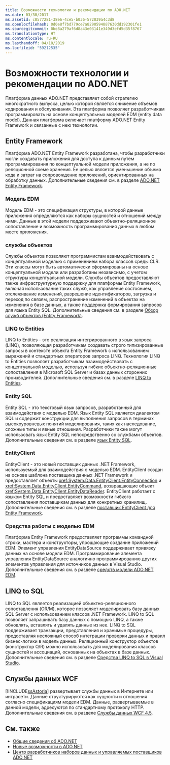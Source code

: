 ```yaml
---
title: Возможности технологии и рекомендации по ADO.NET
ms.date: 03/30/2017
ms.assetid: c8577281-38e6-4ce5-b036-572039a4c3d8
ms.openlocfilehash: 0d0e8f7bd779ce7a8290594887630dd192301fe1
ms.sourcegitcommit: 0be8a279af6d8a43e03141e349d3efd5d35f8767
ms.translationtype: HT
ms.contentlocale: ru-RU
ms.lasthandoff: 04/18/2019
ms.locfileid: "59212535"
---
```

# <a name="adonet-technology-options-and-guidelines"></a>Возможности технологии и рекомендации по ADO.NET
Платформа данных ADO.NET представляет собой стратегию многократного выпуска, целью которой является снижение объемов кодирования и обслуживания. Эта платформа позволяет разработчикам программировать на основе концептуальных моделей EDM (entity data model). Данная платформа включает платформу ADO.NET Entity Framework и связанные с нею технологии.  
  
## <a name="entity-framework"></a>Entity Framework  
 Платформа ADO.NET Entity Framework разработана, чтобы разработчики могли создавать приложения для доступа к данным путем программирования по концептуальной модели приложения, а не по реляционной схеме хранения. Ее целью является уменьшение объема кода и затрат на сопровождение приложений, ориентированных на обработку данных. Дополнительные сведения см. в разделе [ADO.NET Entity Framework](../../../../docs/framework/data/adonet/ef/index.md).  
  
### <a name="entity-data-model-edm"></a>Модель EDM  
 Модель EDM - это спецификация структуры, в которой данные приложения определяются как наборы сущностей и отношений между ними. Данные в этой модели поддерживают объектно-реляционное сопоставление и возможность программирования данных в любом месте приложения.  
  
### <a name="object-services"></a>службы объектов  
 Службы объектов позволяют программистам взаимодействовать с концептуальной моделью с применением набора классов среды CLR. Эти классы могут быть автоматически сформированы на основе концептуальной модели или разработаны независимо, с учетом структуры концептуальной модели. Службы объектов предоставляют также инфраструктурную поддержку для платформы Entity Framework, включая использование таких служб, как управление состоянием, отслеживание изменений, разрешение идентификаторов, загрузка и переход по связям, распространение изменений в объектах на изменения в базе данных, а также поддержка формирования запросов для языка Entity SQL. Дополнительные сведения см. в разделе [Обзор служб объектов (Entity Framework)](https://docs.microsoft.com/previous-versions/bb386871(v=vs.100)).  
  
### <a name="linq-to-entities"></a>LINQ to Entities  
 LINQ to Entities - это реализация интегрированного в язык запроса (LINQ), позволяющая разработчикам создавать строго типизированные запросы в контексте объекта Entity Framework с использованием выражений и стандартных операторов запроса LINQ. Технология LINQ to Entities позволяет разработчикам взаимодействовать с концептуальной моделью, используя гибкие объектно-реляционные сопоставления в Microsoft SQL Server и базах данных сторонних производителей. Дополнительные сведения см. в разделе [LINQ to Entities](../../../../docs/framework/data/adonet/ef/language-reference/linq-to-entities.md).  
  
### <a name="entity-sql"></a>Entity SQL  
 Entity SQL - это текстовый язык запросов, разработанный для взаимодействия с моделью EDM. Язык Entity SQL является диалектом SQL и содержит конструкции для выполнения запросов в терминах высокоуровневых понятий моделирования, таких как наследование, сложные типы и явные отношения. Разработчики также могут использовать язык Entity SQL непосредственно со службами объектов. Дополнительные сведения см. в разделе [язык Entity SQL](../../../../docs/framework/data/adonet/ef/language-reference/entity-sql-language.md).  
  
### <a name="entityclient"></a>EntityClient  
 EntityClient - это новый поставщик данных .NET Framework, используемый для взаимодействия с моделью EDM. EntityClient создан на основе шаблона поставщика данных .NET Framework и предоставляет объекты <xref:System.Data.EntityClient.EntityConnection> и <xref:System.Data.EntityClient.EntityCommand>, возвращающие объект <xref:System.Data.EntityClient.EntityDataReader>. EntityClient работает с языком Entity SQL и предоставляет возможности гибкого сопоставления поставщикам данных для конкретных хранилищ. Дополнительные сведения см. в разделе [поставщик EntityClient для Entity Framework](./ef/entityclient-provider-for-the-entity-framework.md).  
  
### <a name="entity-data-model-tools"></a>Средства работы с моделью EDM  
 Платформа Entity Framework предоставляет программы командной строки, мастера и конструкторы, упрощающие создание приложений EDM. Элемент управления EntityDataSource поддерживает привязку данных на основе модели EDM. Программирование элемента управления EntityDataSource аналогично программированию других элементов управления для источников данных в Visual Studio. Дополнительные сведения см. в разделе [средств модели ADO.NET EDM](https://docs.microsoft.com/previous-versions/dotnet/netframework-4.0/bb399249(v=vs.100)).  
  
## <a name="linq-to-sql"></a>LINQ to SQL  
 LINQ to SQL является реализацией объектно-реляционного сопоставления (OR/M), которое позволяет моделировать базу данных SQL Server с использованием классов .NET Framework. LINQ to SQL позволяет запрашивать базу данных с помощью LINQ, а также обновлять, вставлять и удалять данные из нее. LINQ to SQL поддерживает транзакции, представления и хранимые процедуры, предоставляя несложный способ интеграции проверки данных и правил бизнес-логики в модель данных. Реляционный конструктор объектов (конструктор O/R) можно использовать для моделирования классов сущностей и ассоциаций, основанных на объектах в базе данных. Дополнительные сведения см. в разделе [Средства LINQ to SQL в Visual Studio](/visualstudio/data-tools/linq-to-sql-tools-in-visual-studio2).  
  
## <a name="wcf-data-services"></a>Службы данных WCF  
 [!INCLUDE[ssAstoria](../../../../includes/ssastoria-md.md)] развертывает службы данных в Интернете или интрасети. Данные структурируются как сущности и отношения согласно спецификациям модели EDM. Данные, развертываемые в данной модели, адресуются по стандартному протоколу HTTP. Дополнительные сведения см. в разделе [Службы данных WCF 4.5](../../../../docs/framework/data/wcf/index.md).  
  
## <a name="see-also"></a>См. также

- [Общие сведения об ADO.NET](../../../../docs/framework/data/adonet/ado-net-overview.md)
- [Новые возможности в ADO.NET](../../../../docs/framework/data/adonet/whats-new.md)
- [Центр разработчиков наборов данных и управляемых поставщиков ADO.NET](https://go.microsoft.com/fwlink/?LinkId=217917)
